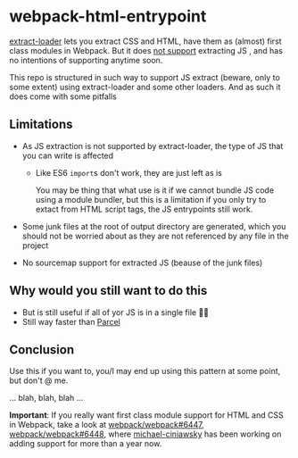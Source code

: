 # webpack-html-entrypoint

[extract-loader](https://github.com/peerigon/extract-loader) lets you extract CSS and HTML, have them as (almost) first class modules in Webpack. But it does [not support](https://github.com/peerigon/extract-loader/issues/6) extracting JS , and has no intentions of supporting anytime soon.

This repo is structured in such way to support JS extract (beware, only to some extent) using extract-loader and some other loaders. And as such it does come with some pitfalls

## Limitations

- As JS extraction is not supported by extract-loader, the type of JS that you can write is affected
  - Like ES6 `import`s don't work, they are just left as is

    You may be thing that what use is it if we cannot bundle JS code using a module bundler, but this is a limitation if you only try to extact from HTML script tags, the JS entrypoints still work.

- Some junk files at the root of output directory are generated, which you should not be worried about as they are not referenced by any file in the project

- No sourcemap support for extracted JS (beause of the junk files)

## Why would you still want to do this

- But is still useful if all of yor JS is in a single file 🤷‍♂️
- Still way faster than [Parcel](https://github.com/parcel-bundler/parcel)

## Conclusion

Use this if you want to, you/I may end up using this pattern at some point, but don't @ me.

... blah, blah, blah ...

**Important**: If you really want first class module support for HTML and CSS in Webpack, take a look at [webpack/webpack#6447](https://github.com/webpack/webpack/pull/6447), [webpack/webpack#6448](https://github.com/webpack/webpack/pull/6448), where [michael-ciniawsky](https://github.com/michael-ciniawsky) has been working on adding support for more than a year now.
